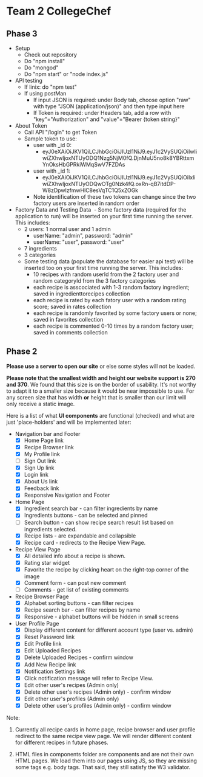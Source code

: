 # Team 2 CollegeChef

## Phase 3
* Setup
  - Check out repository
  - Do "npm install"
  - Do "mongod"
  - Do "npm start" or "node index.js"
* API testing
  - If linix: do "npm test"
  - If using postMan
    - If input JSON is required: under Body tab, choose option "raw" with type "JSON (application/json)" and then type input here
    - If Token is required: under Headers tab, add a row with "key"="Authorization" and "value"="Bearer {token string}"
* About Token
  - Call API "/login" to get Token
  - Sample token to use:
    - user with _id 0:
      - eyJ0eXAiOiJKV1QiLCJhbGciOiJIUzI1NiJ9.eyJ1c2VySUQiOiIwIiwiZXhwIjoxNTUyODQ1Nzg5NjM0fQ.DjnMuU5no8k8YBRttxmYnOksHbGPRkiWMqSwV7FZDAs
    - user with _id 1:
      - eyJ0eXAiOiJKV1QiLCJhbGciOiJIUzI1NiJ9.eyJ1c2VySUQiOiIxIiwiZXhwIjoxNTUyODQwOTg0Nzk4fQ.oxRn-qB7itdDP-W8zDpwlzfmwHlC8esVqTC1Q5xZOGk
    - Note identification of these two tokens can change since the two factory users are inserted in random order
* Factory Data and Testing Data
  - Some factory data (required for the application to run) will be inserted on your first time running the server. This includes:
    - 2 users: 1 normal user and 1 admin
      - userName: "admin", password: "admin"
      - userName: "user", password: "user"
    - 7 ingredients
    - 3 categories
  - Some testing data (populate the database for easier api test) will be inserted too on your first time running the server. This includes:
    - 10 recipes with random userId from the 2 factory user and random categoryId from the 3 factory categories
    - each recipe is asscociated with 1-3 random factory ingredient; saved in ingredienttorecipes collection
    - each recipe is rated by each fatory user with a random rating score; saved in rates collection
    - each recipe is randomly favorited by some factory users or none; saved in favorites collection
    - each recipe is commented 0-10 times by a random factory user; saved in comments collection


## Phase 2
**Please use a server to open our site** or else some styles will not be loaded.

**Please note that the smallest width and height our website support is 270 and 370**. We found that this size is on the border of usability. It's not worthy to adapt it to a smaller size because it would be near impossible to use. For any screen size that has width **or** height that is smaller than our limit will only receive a static image. 

Here is a list of what **UI components** are functional (checked) and what are just 'place-holders' and will be implemented later:
* Navigation bar and Footer
  - [x] Home Page link
  - [x] Recipe Browser link
  - [x] My Profile link
  - [ ] Sign Out link
  - [x] Sign Up link
  - [x] Login link
  - [x] About Us link
  - [x] Feedback link
  - [x] Responsive Navigation and Footer
* Home Page
  - [x] Ingredient search bar - can filter ingredients by name
  - [x] Ingredients buttons - can be selected and pinned
  - [ ] Search button - can show recipe search result list based on ingredients selected.
  - [x] Recipe lists - are expandable and collapsible
  - [x] Recipe card - redirects to the Recipe View Page.
* Recipe View Page
  - [x] All detailed info about a recipe is shown.
  - [x] Rating star widget 
  - [x] Favorite the recipe by clicking heart on the right-top corner of the image
  - [x] Comment form - can post new comment
  - [ ] Comments - get list of existing comments
* Recipe Browser Page
  - [x] Alphabet sorting buttons - can filter recipes
  - [x] Recipe search bar - can filter recipes by name
  - [x] Responsive - alphabet buttons will be hidden in small screens
* User Profile Page
  - [x] Display different content for different account type (user vs. admin)
  - [x] Reset Password link
  - [x] Edit Profile link
  - [x] Edit Uploaded Recipes
  - [x] Delete Uploaded Recipes - confirm window
  - [x] Add New Recipe link
  - [x] Notification Settings link
  - [x] Click notification message will refer to Recipe View.
  - [x] Edit other user's recipes (Admin only)
  - [x] Delete other user's recipes (Admin only) - confirm window
  - [x] Edit other user's profiles (Admin only)
  - [x] Delete other user's profiles (Admin only) - confirm window

Note:

1. Currently all recipe cards in home page, recipe browser and user profile redirect to the same recipe view page. We will render different content for different recipes in future phases.

2. HTML files in components folder are components and are not their own HTML pages.  We load them into our pages using JS, so they are missing some tags e.g. body tags.  That said, they still satisfy the W3 validator.
